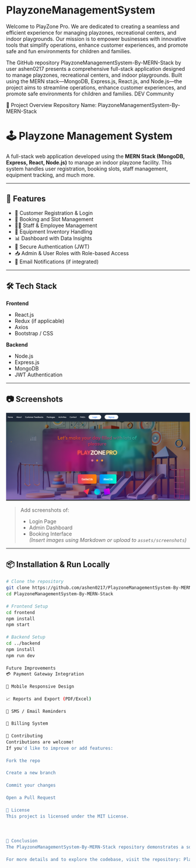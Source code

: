 # PlayzoneManagementSystem

Welcome to PlayZone Pro. We are dedicated to creating a seamless and efficient experience for managing playzones, recreational centers, and indoor playgrounds. Our mission is to empower businesses with innovative tools that simplify operations, enhance customer experiences, and promote safe and fun environments for children and families.

The GitHub repository PlayzoneManagementSystem-By-MERN-Stack by user ashen0217 presents a comprehensive full-stack application designed to manage playzones, recreational centers, and indoor playgrounds. Built using the MERN stack—MongoDB, Express.js, React.js, and Node.js—the project aims to streamline operations, enhance customer experiences, and promote safe environments for children and families.
DEV Community

🧩 Project Overview
Repository Name: PlayzoneManagementSystem-By-MERN-Stack

# 🕹️ Playzone Management System

A full-stack web application developed using the **MERN Stack (MongoDB, Express, React, Node.js)** to manage an indoor playzone facility. This system handles user registration, booking slots, staff management, equipment tracking, and much more.

---

## 🚀 Features

- 🧒 Customer Registration & Login
- 📅 Booking and Slot Management
- 🧑‍💼 Staff & Employee Management
- 🧸 Equipment Inventory Handling
- 📊 Dashboard with Data Insights
- 🔐 Secure Authentication (JWT)
- 📥 Admin & User Roles with Role-based Access
- 📧 Email Notifications (if integrated)

---

## 🛠️ Tech Stack

**Frontend**

- React.js
- Redux (if applicable)
- Axios
- Bootstrap / CSS

**Backend**

- Node.js
- Express.js
- MongoDB
- JWT Authentication

---

## 📷 Screenshots

![Home Page Screenshot](ssP.png)

> Add screenshots of:
>
> - Login Page
> - Admin Dashboard
> - Booking Interface  
>   _(Insert images using Markdown or upload to `assets/screenshots`)_

---

## 📦 Installation & Run Locally

```bash
# Clone the repository
git clone https://github.com/ashen0217/PlayzoneManagementSystem-By-MERN-Stack.git
cd PlayzoneManagementSystem-By-MERN-Stack

# Frontend Setup
cd frontend
npm install
npm start

# Backend Setup
cd ../backend
npm install
npm run dev

Future Improvements
💳 Payment Gateway Integration

📱 Mobile Responsive Design

📈 Reports and Export (PDF/Excel)

🔔 SMS / Email Reminders

🧾 Billing System

🤝 Contributing
Contributions are welcome!
If you'd like to improve or add features:

Fork the repo

Create a new branch

Commit your changes

Open a Pull Request

📄 License
This project is licensed under the MIT License.



📌 Conclusion
The PlayzoneManagementSystem-By-MERN-Stack repository demonstrates a solid foundation in building a domain-specific application using modern web development technologies. With enhancements in documentation, deployment processes, and testing, the project holds potential for real-world application and further development.

For more details and to explore the codebase, visit the repository: PlayzoneManagementSystem-By-MERN-Stack.



```
